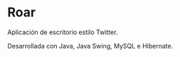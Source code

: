 # Roar

Aplicación de escritorio estilo Twitter.

Desarrollada con Java, Java Swing, MySQL e Hibernate. 
